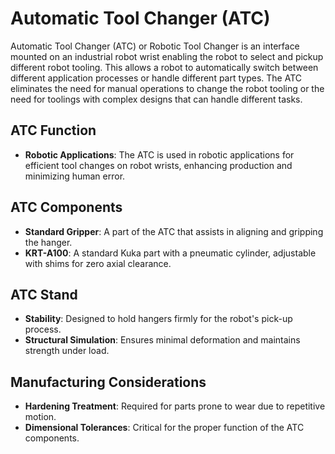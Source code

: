 # Automatic Tool Changer (ATC)
Automatic Tool Changer (ATC) or Robotic Tool Changer is an interface mounted on an industrial robot wrist enabling the robot to select and pickup different robot tooling. This allows a robot to automatically switch between different application processes or handle different part types. The ATC eliminates the need for manual operations to change the robot tooling or the need for toolings with complex designs that can handle different tasks.

## ATC Function
- **Robotic Applications**: The ATC is used in robotic applications for efficient tool changes on robot wrists, enhancing production and minimizing human error.

## ATC Components
- **Standard Gripper**: A part of the ATC that assists in aligning and gripping the hanger.
- **KRT-A100**: A standard Kuka part with a pneumatic cylinder, adjustable with shims for zero axial clearance.

## ATC Stand
- **Stability**: Designed to hold hangers firmly for the robot's pick-up process.
- **Structural Simulation**: Ensures minimal deformation and maintains strength under load.

## Manufacturing Considerations
- **Hardening Treatment**: Required for parts prone to wear due to repetitive motion.
- **Dimensional Tolerances**: Critical for the proper function of the ATC components.
